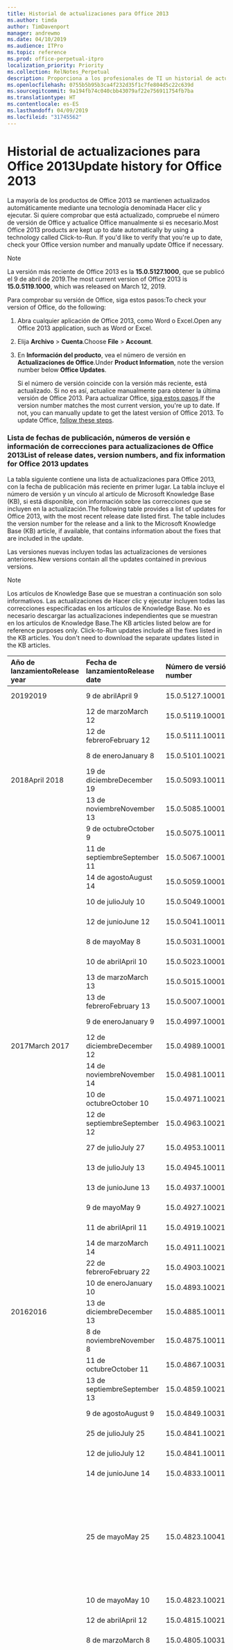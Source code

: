 ```yaml
---
title: Historial de actualizaciones para Office 2013
ms.author: timda
author: TimDavenport
manager: andrewmo
ms.date: 04/10/2019
ms.audience: ITPro
ms.topic: reference
ms.prod: office-perpetual-itpro
localization_priority: Priority
ms.collection: RelNotes_Perpetual
description: Proporciona a los profesionales de TI un historial de actualizaciones para las versiones perpetuas de Office 2013 que usan Hacer clic y ejecutar.
ms.openlocfilehash: 0755b5b95b3ca4f232d35f1c7fe804d5c22c639d
ms.sourcegitcommit: 9a194fb74c040cbb43079af22e756911754fb7ba
ms.translationtype: HT
ms.contentlocale: es-ES
ms.lasthandoff: 04/09/2019
ms.locfileid: "31745562"
---
```

# <a name="update-history-for-office-2013"></a><span data-ttu-id="251d1-103">Historial de actualizaciones para Office 2013</span><span class="sxs-lookup"><span data-stu-id="251d1-103">Update history for Office 2013</span></span>

<span data-ttu-id="251d1-p101">La mayoría de los productos de Office 2013 se mantienen actualizados automáticamente mediante una tecnología denominada Hacer clic y ejecutar. Si quiere comprobar que está actualizado, compruebe el número de versión de Office y actualice Office manualmente si es necesario.</span><span class="sxs-lookup"><span data-stu-id="251d1-p101">Most Office 2013 products are kept up to date automatically by using a technology called Click-to-Run. If you'd like to verify that you're up to date, check your Office version number and manually update Office if necessary.</span></span>
  
> [!NOTE]
> <span data-ttu-id="251d1-106">La versión más reciente de Office 2013 es la **15.0.5127.1000**, que se publicó el 9 de abril de 2019.</span><span class="sxs-lookup"><span data-stu-id="251d1-106">The most current version of Office 2013 is **15.0.5119.1000**, which was released on March 12, 2019.</span></span> 
  
<span data-ttu-id="251d1-107">Para comprobar su versión de Office, siga estos pasos:</span><span class="sxs-lookup"><span data-stu-id="251d1-107">To check your version of Office, do the following:</span></span>
  
1. <span data-ttu-id="251d1-108">Abra cualquier aplicación de Office 2013, como Word o Excel.</span><span class="sxs-lookup"><span data-stu-id="251d1-108">Open any Office 2013 application, such as Word or Excel.</span></span>
    
2. <span data-ttu-id="251d1-109">Elija **Archivo** > **Cuenta**.</span><span class="sxs-lookup"><span data-stu-id="251d1-109">Choose **File** > **Account**.</span></span>
    
3. <span data-ttu-id="251d1-110">En **Información del producto**, vea el número de versión en **Actualizaciones de Office**.</span><span class="sxs-lookup"><span data-stu-id="251d1-110">Under **Product Information**, note the version number below **Office Updates**.</span></span>
    
    <span data-ttu-id="251d1-p102">Si el número de versión coincide con la versión más reciente, está actualizado. Si no es así, actualice manualmente para obtener la última versión de Office 2013. Para actualizar Office, [siga estos pasos](https://support.office.com/article/2ab296f3-7f03-43a2-8e50-46de917611c5#ID0EAABAAA=Office_2013).</span><span class="sxs-lookup"><span data-stu-id="251d1-p102">If the version number matches the most current version, you're up to date. If not, you can manually update to get the latest version of Office 2013. To update Office, [follow these steps](https://support.office.com/article/2ab296f3-7f03-43a2-8e50-46de917611c5#ID0EAABAAA=Office_2013).</span></span>
    
### <a name="list-of-release-dates-version-numbers-and-fix-information-for-office-2013-updates"></a><span data-ttu-id="251d1-114">Lista de fechas de publicación, números de versión e información de correcciones para actualizaciones de Office 2013</span><span class="sxs-lookup"><span data-stu-id="251d1-114">List of release dates, version numbers, and fix information for Office 2013 updates</span></span>

<span data-ttu-id="251d1-p103">La tabla siguiente contiene una lista de actualizaciones para Office 2013, con la fecha de publicación más reciente en primer lugar. La tabla incluye el número de versión y un vínculo al artículo de Microsoft Knowledge Base (KB), si está disponible, con información sobre las correcciones que se incluyen en la actualización.</span><span class="sxs-lookup"><span data-stu-id="251d1-p103">The following table provides a list of updates for Office 2013, with the most recent release date listed first. The table includes the version number for the release and a link to the Microsoft Knowledge Base (KB) article, if available, that contains information about the fixes that are included in the update.</span></span>
  
<span data-ttu-id="251d1-117">Las versiones nuevas incluyen todas las actualizaciones de versiones anteriores.</span><span class="sxs-lookup"><span data-stu-id="251d1-117">New versions contain all the updates contained in previous versions.</span></span>

> [!NOTE]
> <span data-ttu-id="251d1-p104">Los artículos de Knowledge Base que se muestran a continuación son solo informativos. Las actualizaciones de Hacer clic y ejecutar incluyen todas las correcciones especificadas en los artículos de Knowledge Base. No es necesario descargar las actualizaciones independientes que se muestran en los artículos de Knowledge Base.</span><span class="sxs-lookup"><span data-stu-id="251d1-p104">The KB articles listed below are for reference purposes only. Click-to-Run updates include all the fixes listed in the KB articles. You don't need to download the separate updates listed in the KB articles.</span></span>

  
|**<span data-ttu-id="251d1-121">Año de lanzamiento</span><span class="sxs-lookup"><span data-stu-id="251d1-121">Release year</span></span>**|**<span data-ttu-id="251d1-122">Fecha de lanzamiento</span><span class="sxs-lookup"><span data-stu-id="251d1-122">Release date</span></span>**|**<span data-ttu-id="251d1-123">Número de versión</span><span class="sxs-lookup"><span data-stu-id="251d1-123">Version number</span></span>**|**<span data-ttu-id="251d1-124">Más información</span><span class="sxs-lookup"><span data-stu-id="251d1-124">More information</span></span>**|
|:-----|:-----|:-----|:-----|
|<span data-ttu-id="251d1-125">2019</span><span class="sxs-lookup"><span data-stu-id="251d1-125">2019</span></span>|<span data-ttu-id="251d1-126">9 de abril</span><span class="sxs-lookup"><span data-stu-id="251d1-126">April 9</span></span>   |<span data-ttu-id="251d1-127">15.0.5127.1000</span><span class="sxs-lookup"><span data-stu-id="251d1-127">15.0.5127.1000</span></span>   |[<span data-ttu-id="251d1-128">KB 4495300</span><span class="sxs-lookup"><span data-stu-id="251d1-128">KB 4495300</span></span>](https://support.microsoft.com/en-us/help/4495300)  |
||<span data-ttu-id="251d1-129">12 de marzo</span><span class="sxs-lookup"><span data-stu-id="251d1-129">March 12</span></span>   |<span data-ttu-id="251d1-130">15.0.5119.1000</span><span class="sxs-lookup"><span data-stu-id="251d1-130">15.0.5119.1000</span></span>   |[<span data-ttu-id="251d1-131">KB 4491754</span><span class="sxs-lookup"><span data-stu-id="251d1-131">KB 4491754</span></span>](https://support.microsoft.com/en-us/help/4491754)  |
||<span data-ttu-id="251d1-132">12 de febrero</span><span class="sxs-lookup"><span data-stu-id="251d1-132">February 12</span></span>   |<span data-ttu-id="251d1-133">15.0.5111.1001</span><span class="sxs-lookup"><span data-stu-id="251d1-133">15.0.5111.1001</span></span>   |[<span data-ttu-id="251d1-134">KB 4488446</span><span class="sxs-lookup"><span data-stu-id="251d1-134">KB 4488446</span></span>](https://support.microsoft.com/en-us/help/4488446)  |
||<span data-ttu-id="251d1-135">8 de enero</span><span class="sxs-lookup"><span data-stu-id="251d1-135">January 8</span></span>   |<span data-ttu-id="251d1-136">15.0.5101.1002</span><span class="sxs-lookup"><span data-stu-id="251d1-136">15.0.5101.1002</span></span>   |[<span data-ttu-id="251d1-137">KB 4484800</span><span class="sxs-lookup"><span data-stu-id="251d1-137">KB 4484800</span></span>](https://support.microsoft.com/en-us/help/4484800)  |
|<span data-ttu-id="251d1-138">2018</span><span class="sxs-lookup"><span data-stu-id="251d1-138">April 2018</span></span>|<span data-ttu-id="251d1-139">19 de diciembre</span><span class="sxs-lookup"><span data-stu-id="251d1-139">December 19</span></span>   |<span data-ttu-id="251d1-140">15.0.5093.1001</span><span class="sxs-lookup"><span data-stu-id="251d1-140">15.0.5093.1001</span></span>   |[<span data-ttu-id="251d1-141">KB 4477615</span><span class="sxs-lookup"><span data-stu-id="251d1-141">KB 4477615</span></span>](https://support.microsoft.com/en-us/help/4477615)  |
||<span data-ttu-id="251d1-142">13 de noviembre</span><span class="sxs-lookup"><span data-stu-id="251d1-142">November 13</span></span>   |<span data-ttu-id="251d1-143">15.0.5085.1000</span><span class="sxs-lookup"><span data-stu-id="251d1-143">15.0.5085.1000</span></span>   |[<span data-ttu-id="251d1-144">KB 4469617</span><span class="sxs-lookup"><span data-stu-id="251d1-144">KB 4469617</span></span>](https://support.microsoft.com/en-us/help/4469617)  |
||<span data-ttu-id="251d1-145">9 de octubre</span><span class="sxs-lookup"><span data-stu-id="251d1-145">October 9</span></span>   |<span data-ttu-id="251d1-146">15.0.5075.1001</span><span class="sxs-lookup"><span data-stu-id="251d1-146">15.0.5075.1001</span></span>   |[<span data-ttu-id="251d1-147">KB 4464656</span><span class="sxs-lookup"><span data-stu-id="251d1-147">KB 4464656</span></span>](https://support.microsoft.com/en-us/help/4464656)  |
| |<span data-ttu-id="251d1-148">11 de septiembre</span><span class="sxs-lookup"><span data-stu-id="251d1-148">September 11</span></span>   |<span data-ttu-id="251d1-149">15.0.5067.1000</span><span class="sxs-lookup"><span data-stu-id="251d1-149">15.0.5067.1000</span></span>   |[<span data-ttu-id="251d1-150">KB 4459402</span><span class="sxs-lookup"><span data-stu-id="251d1-150">KB 4459402</span></span>](https://support.microsoft.com/en-us/help/4459402)  |
||<span data-ttu-id="251d1-151">14 de agosto</span><span class="sxs-lookup"><span data-stu-id="251d1-151">August 14</span></span>   |<span data-ttu-id="251d1-152">15.0.5059.1000</span><span class="sxs-lookup"><span data-stu-id="251d1-152">15.0.5059.1000</span></span>   |[<span data-ttu-id="251d1-153">KB 4346823</span><span class="sxs-lookup"><span data-stu-id="251d1-153">KB 4346823</span></span>](https://support.microsoft.com/en-us/help/4346823)  |
||<span data-ttu-id="251d1-154">10 de julio</span><span class="sxs-lookup"><span data-stu-id="251d1-154">July 10</span></span>   |<span data-ttu-id="251d1-155">15.0.5049.1000</span><span class="sxs-lookup"><span data-stu-id="251d1-155">15.0.5049.1000</span></span>   |[<span data-ttu-id="251d1-156">KB 4340798</span><span class="sxs-lookup"><span data-stu-id="251d1-156">KB 4340798</span></span>](https://support.microsoft.com/en-us/help/4340798)  |
||<span data-ttu-id="251d1-157">12 de junio</span><span class="sxs-lookup"><span data-stu-id="251d1-157">June 12</span></span>   |<span data-ttu-id="251d1-158">15.0.5041.1001</span><span class="sxs-lookup"><span data-stu-id="251d1-158">15.0.5041.1001</span></span>   |[<span data-ttu-id="251d1-159">KB 4299875</span><span class="sxs-lookup"><span data-stu-id="251d1-159">KB 4299875</span></span>](https://support.microsoft.com/en-us/help/4299875)  |
||<span data-ttu-id="251d1-160">8 de mayo</span><span class="sxs-lookup"><span data-stu-id="251d1-160">May 8</span></span>   |<span data-ttu-id="251d1-161">15.0.5031.1000</span><span class="sxs-lookup"><span data-stu-id="251d1-161">15.0.5031.1000</span></span>   |[<span data-ttu-id="251d1-162">KB 4133083</span><span class="sxs-lookup"><span data-stu-id="251d1-162">KB 4133083</span></span>](https://support.microsoft.com/en-us/help/4133083)  |
||<span data-ttu-id="251d1-163">10 de abril</span><span class="sxs-lookup"><span data-stu-id="251d1-163">April 10</span></span>   |<span data-ttu-id="251d1-164">15.0.5023.1000</span><span class="sxs-lookup"><span data-stu-id="251d1-164">15.0.5023.1000</span></span>   |[<span data-ttu-id="251d1-165">KB 4098622</span><span class="sxs-lookup"><span data-stu-id="251d1-165">KB 4098622</span></span>](https://support.microsoft.com/en-us/help/4098622)  |
||<span data-ttu-id="251d1-166">13 de marzo</span><span class="sxs-lookup"><span data-stu-id="251d1-166">March 13</span></span>   |<span data-ttu-id="251d1-167">15.0.5015.1000</span><span class="sxs-lookup"><span data-stu-id="251d1-167">15.0.5015.1000</span></span>   |[<span data-ttu-id="251d1-168">KB 4090988</span><span class="sxs-lookup"><span data-stu-id="251d1-168">KB 4090988</span></span>](https://support.microsoft.com/en-us/help/4090988)  |
||<span data-ttu-id="251d1-169">13 de febrero</span><span class="sxs-lookup"><span data-stu-id="251d1-169">February 13</span></span>   |<span data-ttu-id="251d1-170">15.0.5007.1000</span><span class="sxs-lookup"><span data-stu-id="251d1-170">15.0.5007.1000</span></span>   |[<span data-ttu-id="251d1-171">KB 4077965</span><span class="sxs-lookup"><span data-stu-id="251d1-171">KB 4077965</span></span>](https://support.microsoft.com/help/4077965)  |
||<span data-ttu-id="251d1-172">9 de enero</span><span class="sxs-lookup"><span data-stu-id="251d1-172">January 9</span></span>   |<span data-ttu-id="251d1-173">15.0.4997.1000</span><span class="sxs-lookup"><span data-stu-id="251d1-173">15.0.4997.1000</span></span>   |[<span data-ttu-id="251d1-174">KB 4058103</span><span class="sxs-lookup"><span data-stu-id="251d1-174">KB 4058103</span></span>](https://support.microsoft.com/help/4058103)  |
|<span data-ttu-id="251d1-175">2017</span><span class="sxs-lookup"><span data-stu-id="251d1-175">March 2017</span></span>   |<span data-ttu-id="251d1-176">12 de diciembre</span><span class="sxs-lookup"><span data-stu-id="251d1-176">December 12</span></span>   |<span data-ttu-id="251d1-177">15.0.4989.1000</span><span class="sxs-lookup"><span data-stu-id="251d1-177">15.0.4989.1000</span></span>   |[<span data-ttu-id="251d1-178">KB 4055454</span><span class="sxs-lookup"><span data-stu-id="251d1-178">KB 4055454</span></span>](https://support.microsoft.com/help/4055454)  |
||<span data-ttu-id="251d1-179">14 de noviembre</span><span class="sxs-lookup"><span data-stu-id="251d1-179">November 14</span></span>   |<span data-ttu-id="251d1-180">15.0.4981.1001</span><span class="sxs-lookup"><span data-stu-id="251d1-180">15.0.4981.1001</span></span>   |[<span data-ttu-id="251d1-181">KB 4051890</span><span class="sxs-lookup"><span data-stu-id="251d1-181">KB 4051890</span></span>](https://support.microsoft.com/help/4051890)  |
||<span data-ttu-id="251d1-182">10 de octubre</span><span class="sxs-lookup"><span data-stu-id="251d1-182">October 10</span></span>   |<span data-ttu-id="251d1-183">15.0.4971.1002</span><span class="sxs-lookup"><span data-stu-id="251d1-183">15.0.4971.1002</span></span>   |[<span data-ttu-id="251d1-184">KB 4043461</span><span class="sxs-lookup"><span data-stu-id="251d1-184">KB 4043461</span></span>](https://support.microsoft.com/help/4043461)  |
||<span data-ttu-id="251d1-185">12 de septiembre</span><span class="sxs-lookup"><span data-stu-id="251d1-185">September 12</span></span>   |<span data-ttu-id="251d1-186">15.0.4963.1002</span><span class="sxs-lookup"><span data-stu-id="251d1-186">15.0.4963.1002</span></span>   |[<span data-ttu-id="251d1-187">KB 4040279</span><span class="sxs-lookup"><span data-stu-id="251d1-187">KB 4040279</span></span>](https://support.microsoft.com/help/4040279)  |
||<span data-ttu-id="251d1-188">27 de julio</span><span class="sxs-lookup"><span data-stu-id="251d1-188">July 27</span></span>   |<span data-ttu-id="251d1-189">15.0.4953.1001</span><span class="sxs-lookup"><span data-stu-id="251d1-189">15.0.4953.1001</span></span>   |[<span data-ttu-id="251d1-190">KB 4036121</span><span class="sxs-lookup"><span data-stu-id="251d1-190">KB 4036121</span></span>](https://support.microsoft.com/help/4036121)  |
||<span data-ttu-id="251d1-191">13 de julio</span><span class="sxs-lookup"><span data-stu-id="251d1-191">July 13</span></span>   |<span data-ttu-id="251d1-192">15.0.4945.1001</span><span class="sxs-lookup"><span data-stu-id="251d1-192">15.0.4945.1001</span></span>   |[<span data-ttu-id="251d1-193">KB 4033107</span><span class="sxs-lookup"><span data-stu-id="251d1-193">KB 4033107</span></span>](https://support.microsoft.com/help/4033107)  |
||<span data-ttu-id="251d1-194">13 de junio</span><span class="sxs-lookup"><span data-stu-id="251d1-194">June 13</span></span>   |<span data-ttu-id="251d1-195">15.0.4937.1000</span><span class="sxs-lookup"><span data-stu-id="251d1-195">15.0.4937.1000</span></span>   |[<span data-ttu-id="251d1-196">KB 4023935</span><span class="sxs-lookup"><span data-stu-id="251d1-196">KB 4023935</span></span>](https://support.microsoft.com/help/4023935)  |
||<span data-ttu-id="251d1-197">9 de mayo</span><span class="sxs-lookup"><span data-stu-id="251d1-197">May 9</span></span>   |<span data-ttu-id="251d1-198">15.0.4927.1002</span><span class="sxs-lookup"><span data-stu-id="251d1-198">15.0.4927.1002</span></span>   |[<span data-ttu-id="251d1-199">KB 4020152</span><span class="sxs-lookup"><span data-stu-id="251d1-199">KB 4020152</span></span>](https://support.microsoft.com/help/4020152)  |
||<span data-ttu-id="251d1-200">11 de abril</span><span class="sxs-lookup"><span data-stu-id="251d1-200">April 11</span></span>   |<span data-ttu-id="251d1-201">15.0.4919.1002</span><span class="sxs-lookup"><span data-stu-id="251d1-201">15.0.4919.1002</span></span>   |[<span data-ttu-id="251d1-202">KB 4016803</span><span class="sxs-lookup"><span data-stu-id="251d1-202">KB 4016803</span></span>](https://support.microsoft.com/help/4016803)  |
||<span data-ttu-id="251d1-203">14 de marzo</span><span class="sxs-lookup"><span data-stu-id="251d1-203">March 14</span></span>   |<span data-ttu-id="251d1-204">15.0.4911.1002</span><span class="sxs-lookup"><span data-stu-id="251d1-204">15.0.4911.1002</span></span>   |[<span data-ttu-id="251d1-205">KB 4013886</span><span class="sxs-lookup"><span data-stu-id="251d1-205">KB 4013886</span></span>](https://support.microsoft.com/help/4013886)  |
||<span data-ttu-id="251d1-206">22 de febrero</span><span class="sxs-lookup"><span data-stu-id="251d1-206">February 22</span></span>   |<span data-ttu-id="251d1-207">15.0.4903.1002</span><span class="sxs-lookup"><span data-stu-id="251d1-207">15.0.4903.1002</span></span>   |[<span data-ttu-id="251d1-208">KB 4010765</span><span class="sxs-lookup"><span data-stu-id="251d1-208">KB 4010765</span></span>](https://support.microsoft.com/help/4010765)  |
||<span data-ttu-id="251d1-209">10 de enero</span><span class="sxs-lookup"><span data-stu-id="251d1-209">January 10</span></span>   |<span data-ttu-id="251d1-210">15.0.4893.1002</span><span class="sxs-lookup"><span data-stu-id="251d1-210">15.0.4893.1002</span></span>   |[<span data-ttu-id="251d1-211">KB 3214449</span><span class="sxs-lookup"><span data-stu-id="251d1-211">KB 3214449</span></span>](https://support.microsoft.com/en-us/kb/3214449)  |
|<span data-ttu-id="251d1-212">2016</span><span class="sxs-lookup"><span data-stu-id="251d1-212">2016</span></span>   |<span data-ttu-id="251d1-213">13 de diciembre</span><span class="sxs-lookup"><span data-stu-id="251d1-213">December 13</span></span>   |<span data-ttu-id="251d1-214">15.0.4885.1001</span><span class="sxs-lookup"><span data-stu-id="251d1-214">15.0.4885.1001</span></span>   |[<span data-ttu-id="251d1-215">KB 3208595</span><span class="sxs-lookup"><span data-stu-id="251d1-215">KB 3208595</span></span>](https://support.microsoft.com/en-us/kb/3208595)  |
||<span data-ttu-id="251d1-216">8 de noviembre</span><span class="sxs-lookup"><span data-stu-id="251d1-216">November 8</span></span>   |<span data-ttu-id="251d1-217">15.0.4875.1001</span><span class="sxs-lookup"><span data-stu-id="251d1-217">15.0.4875.1001</span></span>   |[<span data-ttu-id="251d1-218">KB 3200802</span><span class="sxs-lookup"><span data-stu-id="251d1-218">KB 3200802</span></span>](https://support.microsoft.com/kb/3200802)  |
||<span data-ttu-id="251d1-219">11 de octubre</span><span class="sxs-lookup"><span data-stu-id="251d1-219">October 11</span></span>   |<span data-ttu-id="251d1-220">15.0.4867.1003</span><span class="sxs-lookup"><span data-stu-id="251d1-220">15.0.4867.1003</span></span>   |[<span data-ttu-id="251d1-221">KB 3194160</span><span class="sxs-lookup"><span data-stu-id="251d1-221">KB 3194160</span></span>](https://support.microsoft.com/kb/3194160)  |
||<span data-ttu-id="251d1-222">13 de septiembre</span><span class="sxs-lookup"><span data-stu-id="251d1-222">September 13</span></span>   |<span data-ttu-id="251d1-223">15.0.4859.1002</span><span class="sxs-lookup"><span data-stu-id="251d1-223">15.0.4859.1002</span></span>   |[<span data-ttu-id="251d1-224">KB 3188548</span><span class="sxs-lookup"><span data-stu-id="251d1-224">KB 3188548</span></span>](https://support.microsoft.com/kb/3188548)  |
||<span data-ttu-id="251d1-225">9 de agosto</span><span class="sxs-lookup"><span data-stu-id="251d1-225">August 9</span></span>   |<span data-ttu-id="251d1-226">15.0.4849.1003</span><span class="sxs-lookup"><span data-stu-id="251d1-226">15.0.4849.1003</span></span>   |[<span data-ttu-id="251d1-227">KB 3181038</span><span class="sxs-lookup"><span data-stu-id="251d1-227">KB 3181038</span></span>](https://support.microsoft.com/kb/3181038)  |
||<span data-ttu-id="251d1-228">25 de julio</span><span class="sxs-lookup"><span data-stu-id="251d1-228">July 25</span></span>   |<span data-ttu-id="251d1-229">15.0.4841.1002</span><span class="sxs-lookup"><span data-stu-id="251d1-229">15.0.4841.1002</span></span>   |[<span data-ttu-id="251d1-230">KB 3179661</span><span class="sxs-lookup"><span data-stu-id="251d1-230">KB 3179661</span></span>](https://support.microsoft.com/kb/3179661)  |
||<span data-ttu-id="251d1-231">12 de julio</span><span class="sxs-lookup"><span data-stu-id="251d1-231">July 12</span></span>   |<span data-ttu-id="251d1-232">15.0.4841.1001</span><span class="sxs-lookup"><span data-stu-id="251d1-232">15.0.4841.1001</span></span>   |[<span data-ttu-id="251d1-233">KB 3173835</span><span class="sxs-lookup"><span data-stu-id="251d1-233">KB 3173835</span></span>](https://support.microsoft.com/kb/3173835)  |
||<span data-ttu-id="251d1-234">14 de junio</span><span class="sxs-lookup"><span data-stu-id="251d1-234">June 14</span></span>   |<span data-ttu-id="251d1-235">15.0.4833.1001</span><span class="sxs-lookup"><span data-stu-id="251d1-235">15.0.4833.1001</span></span>   |[<span data-ttu-id="251d1-236">KB 3166910</span><span class="sxs-lookup"><span data-stu-id="251d1-236">KB 3166910</span></span>](https://support.microsoft.com/kb/3166910)  |
||<span data-ttu-id="251d1-237">25 de mayo</span><span class="sxs-lookup"><span data-stu-id="251d1-237">May 25</span></span>   |<span data-ttu-id="251d1-238">15.0.4823.1004</span><span class="sxs-lookup"><span data-stu-id="251d1-238">15.0.4823.1004</span></span>   |<span data-ttu-id="251d1-239">En esta versión se corrige un bloqueo que podía producirse durante el proceso de instalación.</span><span class="sxs-lookup"><span data-stu-id="251d1-239">This version fixes a crash that may occur during the installation process.</span></span>   |
||<span data-ttu-id="251d1-240">10 de mayo</span><span class="sxs-lookup"><span data-stu-id="251d1-240">May 10</span></span>   |<span data-ttu-id="251d1-241">15.0.4823.1002</span><span class="sxs-lookup"><span data-stu-id="251d1-241">15.0.4823.1002</span></span>   |[<span data-ttu-id="251d1-242">KB 3158453</span><span class="sxs-lookup"><span data-stu-id="251d1-242">KB 3158453</span></span>](https://support.microsoft.com/kb/3158453 )  |
||<span data-ttu-id="251d1-243">12 de abril</span><span class="sxs-lookup"><span data-stu-id="251d1-243">April 12</span></span>   |<span data-ttu-id="251d1-244">15.0.4815.1002</span><span class="sxs-lookup"><span data-stu-id="251d1-244">15.0.4815.1002</span></span>   |[<span data-ttu-id="251d1-245">KB 3150264</span><span class="sxs-lookup"><span data-stu-id="251d1-245">KB 3150264</span></span>](https://support.microsoft.com/kb/3150264)  |
||<span data-ttu-id="251d1-246">8 de marzo</span><span class="sxs-lookup"><span data-stu-id="251d1-246">March 8</span></span>   |<span data-ttu-id="251d1-247">15.0.4805.1003</span><span class="sxs-lookup"><span data-stu-id="251d1-247">15.0.4805.1003</span></span>   |[<span data-ttu-id="251d1-248">KB 3143491</span><span class="sxs-lookup"><span data-stu-id="251d1-248">KB 3143491</span></span>](https://support.microsoft.com/kb/3143491)  |
||<span data-ttu-id="251d1-249">17 de febrero</span><span class="sxs-lookup"><span data-stu-id="251d1-249">February 17</span></span>   |<span data-ttu-id="251d1-250">15.0.4797.1003</span><span class="sxs-lookup"><span data-stu-id="251d1-250">15.0.4797.1003</span></span>   |<span data-ttu-id="251d1-251">En esta versión se corrige un problema que podía producir que las aplicaciones de Office, como Word, Excel o Outlook, se bloqueasen o que se ejecutasen muy lentamente al desplazarse por la ventana o al copiar y pegar texto.</span><span class="sxs-lookup"><span data-stu-id="251d1-251">This version fixes a problem that may cause Office apps, such as Word, Excel, or Outlook to freeze or perform very slowly when you scroll the window or when you copy and paste text.</span></span>   |
||<span data-ttu-id="251d1-252">9 de febrero</span><span class="sxs-lookup"><span data-stu-id="251d1-252">February 9</span></span>   |<span data-ttu-id="251d1-253">15.0.4797.1002</span><span class="sxs-lookup"><span data-stu-id="251d1-253">15.0.4797.1002</span></span>   |[<span data-ttu-id="251d1-254">KB 3137471</span><span class="sxs-lookup"><span data-stu-id="251d1-254">KB 3137471</span></span>](https://support.microsoft.com/kb/3137471)  |
||<span data-ttu-id="251d1-255">12 de enero</span><span class="sxs-lookup"><span data-stu-id="251d1-255">January 12</span></span>   |<span data-ttu-id="251d1-256">15.0.4787.1002</span><span class="sxs-lookup"><span data-stu-id="251d1-256">15.0.4787.1002</span></span>   |[<span data-ttu-id="251d1-257">KB 3131245</span><span class="sxs-lookup"><span data-stu-id="251d1-257">KB 3131245</span></span>](https://support.microsoft.com/kb/3131245)  |
|<span data-ttu-id="251d1-258">2015</span><span class="sxs-lookup"><span data-stu-id="251d1-258">December 2015</span></span>   |<span data-ttu-id="251d1-259">8 de diciembre</span><span class="sxs-lookup"><span data-stu-id="251d1-259">December 8</span></span>   |<span data-ttu-id="251d1-260">15.0.4779.1002</span><span class="sxs-lookup"><span data-stu-id="251d1-260">15.0.4779.1002</span></span>   |[<span data-ttu-id="251d1-261">KB 3121650</span><span class="sxs-lookup"><span data-stu-id="251d1-261">KB 3121650</span></span>](https://support.microsoft.com/kb/3121650)  |
||<span data-ttu-id="251d1-262">24 de noviembre</span><span class="sxs-lookup"><span data-stu-id="251d1-262">November 24</span></span>   |<span data-ttu-id="251d1-263">15.0.4771.1004</span><span class="sxs-lookup"><span data-stu-id="251d1-263">15.0.4771.1004</span></span>   |<span data-ttu-id="251d1-264">En esta versión se corrige un bloqueo de Outlook.</span><span class="sxs-lookup"><span data-stu-id="251d1-264">This version fixes an Outlook crash.</span></span>   |
||<span data-ttu-id="251d1-265">10 de noviembre</span><span class="sxs-lookup"><span data-stu-id="251d1-265">November 10</span></span>   |<span data-ttu-id="251d1-266">15.0.4771.1003</span><span class="sxs-lookup"><span data-stu-id="251d1-266">15.0.4771.1003</span></span>   |[<span data-ttu-id="251d1-267">KB 3108456</span><span class="sxs-lookup"><span data-stu-id="251d1-267">KB 3108456</span></span>](https://support.microsoft.com/kb/3108456)  |
||<span data-ttu-id="251d1-268">13 de octubre</span><span class="sxs-lookup"><span data-stu-id="251d1-268">October 13</span></span>   |<span data-ttu-id="251d1-269">15.0.4763.1003</span><span class="sxs-lookup"><span data-stu-id="251d1-269">15.0.4763.1003</span></span>   |[<span data-ttu-id="251d1-270">KB 3099951</span><span class="sxs-lookup"><span data-stu-id="251d1-270">KB 3099951</span></span>](https://support.microsoft.com/kb/3099951)  |
||<span data-ttu-id="251d1-271">8 de septiembre</span><span class="sxs-lookup"><span data-stu-id="251d1-271">September 8</span></span>   |<span data-ttu-id="251d1-272">15.0.4753.1003</span><span class="sxs-lookup"><span data-stu-id="251d1-272">15.0.4753.1003</span></span>   |[<span data-ttu-id="251d1-273">KB 3092181</span><span class="sxs-lookup"><span data-stu-id="251d1-273">KB 3092181</span></span>](https://support.microsoft.com/kb/3092181)  |
||<span data-ttu-id="251d1-274">11 de agosto</span><span class="sxs-lookup"><span data-stu-id="251d1-274">August 11</span></span>   |<span data-ttu-id="251d1-275">15.0.4745.1002</span><span class="sxs-lookup"><span data-stu-id="251d1-275">15.0.4745.1002</span></span>   |[<span data-ttu-id="251d1-276">KB 3083805</span><span class="sxs-lookup"><span data-stu-id="251d1-276">KB 3083805</span></span>](https://support.microsoft.com/kb/3083805)  |
||<span data-ttu-id="251d1-277">14 de julio</span><span class="sxs-lookup"><span data-stu-id="251d1-277">July 14</span></span>   |<span data-ttu-id="251d1-278">15.0.4737.1003</span><span class="sxs-lookup"><span data-stu-id="251d1-278">15.0.4737.1003</span></span>   |[<span data-ttu-id="251d1-279">KB 3077012</span><span class="sxs-lookup"><span data-stu-id="251d1-279">KB 3077012</span></span>](https://support.microsoft.com/kb/3077012)  |
||<span data-ttu-id="251d1-280">9 de junio</span><span class="sxs-lookup"><span data-stu-id="251d1-280">June 9</span></span>   |<span data-ttu-id="251d1-281">15.0.4727.1003</span><span class="sxs-lookup"><span data-stu-id="251d1-281">15.0.4727.1003</span></span>   |[<span data-ttu-id="251d1-282">KB 3068507</span><span class="sxs-lookup"><span data-stu-id="251d1-282">KB 3068507</span></span>](https://support.microsoft.com/kb/3068507)  |
||<span data-ttu-id="251d1-283">12 de mayo</span><span class="sxs-lookup"><span data-stu-id="251d1-283">May 12</span></span>   |<span data-ttu-id="251d1-284">15.0.4719.1002</span><span class="sxs-lookup"><span data-stu-id="251d1-284">15.0.4719.1002</span></span>   |[<span data-ttu-id="251d1-285">KB 3061974</span><span class="sxs-lookup"><span data-stu-id="251d1-285">KB 3061974</span></span>](https://support.microsoft.com/kb/3061974)  |
||<span data-ttu-id="251d1-286">14 de abril</span><span class="sxs-lookup"><span data-stu-id="251d1-286">April 14</span></span>   |<span data-ttu-id="251d1-287">15.0.4711.1003</span><span class="sxs-lookup"><span data-stu-id="251d1-287">15.0.4711.1003</span></span>   |[<span data-ttu-id="251d1-288">KB 3050766</span><span class="sxs-lookup"><span data-stu-id="251d1-288">KB 3050766</span></span>](https://support.microsoft.com/kb/3050766)  |
||<span data-ttu-id="251d1-289">10 de marzo</span><span class="sxs-lookup"><span data-stu-id="251d1-289">March 10</span></span>   |<span data-ttu-id="251d1-290">15.0.4701.1002</span><span class="sxs-lookup"><span data-stu-id="251d1-290">15.0.4701.1002</span></span>   |[<span data-ttu-id="251d1-291">KB 3040794</span><span class="sxs-lookup"><span data-stu-id="251d1-291">KB 3040794</span></span>](https://support.microsoft.com/kb/3040794)  |
||<span data-ttu-id="251d1-292">10 de febrero</span><span class="sxs-lookup"><span data-stu-id="251d1-292">February 10</span></span>   |<span data-ttu-id="251d1-293">15.0.4693.1002</span><span class="sxs-lookup"><span data-stu-id="251d1-293">15.0.4693.1002</span></span>   |[<span data-ttu-id="251d1-294">KB 3032763</span><span class="sxs-lookup"><span data-stu-id="251d1-294">KB 3032763</span></span>](https://support.microsoft.com/kb/3032763)  |
|<span data-ttu-id="251d1-295">2014</span><span class="sxs-lookup"><span data-stu-id="251d1-295">April 2014</span></span>   |<span data-ttu-id="251d1-296">9 de diciembre</span><span class="sxs-lookup"><span data-stu-id="251d1-296">December 9</span></span>   |<span data-ttu-id="251d1-297">15.0.4675.1002</span><span class="sxs-lookup"><span data-stu-id="251d1-297">15.0.4675.1002</span></span>   |[<span data-ttu-id="251d1-298">KB 3020812</span><span class="sxs-lookup"><span data-stu-id="251d1-298">KB 3020812</span></span>](https://support.microsoft.com/kb/3020812)  |
||<span data-ttu-id="251d1-299">11 de noviembre</span><span class="sxs-lookup"><span data-stu-id="251d1-299">November 11</span></span>   |<span data-ttu-id="251d1-300">15.0.4667.1002</span><span class="sxs-lookup"><span data-stu-id="251d1-300">15.0.4667.1002</span></span>   |[<span data-ttu-id="251d1-301">KB 3012392</span><span class="sxs-lookup"><span data-stu-id="251d1-301">KB 3012392</span></span>](https://support.microsoft.com/kb/3012392)  |
||<span data-ttu-id="251d1-302">14 de octubre</span><span class="sxs-lookup"><span data-stu-id="251d1-302">October 14</span></span>   |<span data-ttu-id="251d1-303">15.0.4659.1001</span><span class="sxs-lookup"><span data-stu-id="251d1-303">15.0.4659.1001</span></span>   |[<span data-ttu-id="251d1-304">KB 3003800</span><span class="sxs-lookup"><span data-stu-id="251d1-304">KB 3003800</span></span>](https://support.microsoft.com/kb/3003800)  |
||<span data-ttu-id="251d1-305">16 de septiembre</span><span class="sxs-lookup"><span data-stu-id="251d1-305">September 16</span></span>   |<span data-ttu-id="251d1-306">15.0.4649.1003</span><span class="sxs-lookup"><span data-stu-id="251d1-306">15.0.4649.1003</span></span>   |[<span data-ttu-id="251d1-307">KB 2889931</span><span class="sxs-lookup"><span data-stu-id="251d1-307">KB 2889931</span></span>](https://support.microsoft.com/kb/2889931)  |
||<span data-ttu-id="251d1-308">9 de septiembre</span><span class="sxs-lookup"><span data-stu-id="251d1-308">September 9</span></span>   |<span data-ttu-id="251d1-309">15.0.4649.1001</span><span class="sxs-lookup"><span data-stu-id="251d1-309">15.0.4649.1001</span></span>   |[<span data-ttu-id="251d1-310">KB 2995902</span><span class="sxs-lookup"><span data-stu-id="251d1-310">KB 2995902</span></span>](https://support.microsoft.com/kb/2995902)  |
||<span data-ttu-id="251d1-311">12 de agosto</span><span class="sxs-lookup"><span data-stu-id="251d1-311">August 12</span></span>   |<span data-ttu-id="251d1-312">15.0.4641.1003</span><span class="sxs-lookup"><span data-stu-id="251d1-312">15.0.4641.1003</span></span>   |[<span data-ttu-id="251d1-313">KB 2989071</span><span class="sxs-lookup"><span data-stu-id="251d1-313">KB 2989071</span></span>](https://support.microsoft.com/kb/2989071)  |
||<span data-ttu-id="251d1-314">24 de julio</span><span class="sxs-lookup"><span data-stu-id="251d1-314">July 24</span></span>   |<span data-ttu-id="251d1-315">15.0.4631.1004</span><span class="sxs-lookup"><span data-stu-id="251d1-315">15.0.4631.1004</span></span>   |[<span data-ttu-id="251d1-316">KB 2989605</span><span class="sxs-lookup"><span data-stu-id="251d1-316">KB 2989605</span></span>](https://support.microsoft.com/kb/2989605)  |
||<span data-ttu-id="251d1-317">8 de julio</span><span class="sxs-lookup"><span data-stu-id="251d1-317">July 8</span></span>   |<span data-ttu-id="251d1-318">15.0.4631.1002</span><span class="sxs-lookup"><span data-stu-id="251d1-318">15.0.4631.1002</span></span>   |[<span data-ttu-id="251d1-319">KB 2980001</span><span class="sxs-lookup"><span data-stu-id="251d1-319">KB 2980001</span></span>](https://support.microsoft.com/kb/2980001)  |
||<span data-ttu-id="251d1-320">10 de junio</span><span class="sxs-lookup"><span data-stu-id="251d1-320">June 10</span></span>   |<span data-ttu-id="251d1-321">15.0.4623.1003</span><span class="sxs-lookup"><span data-stu-id="251d1-321">15.0.4623.1003</span></span>   |[<span data-ttu-id="251d1-322">KB 2971668</span><span class="sxs-lookup"><span data-stu-id="251d1-322">KB 2971668</span></span>](https://support.microsoft.com/kb/2971668)  |
||<span data-ttu-id="251d1-323">22 de mayo</span><span class="sxs-lookup"><span data-stu-id="251d1-323">May 22</span></span>   |<span data-ttu-id="251d1-324">15.0.4615.1002</span><span class="sxs-lookup"><span data-stu-id="251d1-324">15.0.4615.1002</span></span>   |<span data-ttu-id="251d1-325">En esta versión se corrigen errores de activación.</span><span class="sxs-lookup"><span data-stu-id="251d1-325">This version fixes activation errors.</span></span>   |
||<span data-ttu-id="251d1-326">13 de mayo</span><span class="sxs-lookup"><span data-stu-id="251d1-326">May 13</span></span>   |<span data-ttu-id="251d1-327">15.0.4615.1001</span><span class="sxs-lookup"><span data-stu-id="251d1-327">15.0.4615.1001</span></span>   |[<span data-ttu-id="251d1-328">KB 2964042</span><span class="sxs-lookup"><span data-stu-id="251d1-328">KB 2964042</span></span>](https://support.microsoft.com/kb/2964042)  |
||<span data-ttu-id="251d1-329">8 de abril</span><span class="sxs-lookup"><span data-stu-id="251d1-329">April 8</span></span>   |<span data-ttu-id="251d1-330">15.0.4605.1003</span><span class="sxs-lookup"><span data-stu-id="251d1-330">15.0.4605.1003</span></span>   |[<span data-ttu-id="251d1-331">KB 2955382</span><span class="sxs-lookup"><span data-stu-id="251d1-331">KB 2955382</span></span>](https://support.microsoft.com/kb/2955382)  |
||<span data-ttu-id="251d1-332">11 de marzo</span><span class="sxs-lookup"><span data-stu-id="251d1-332">March 11</span></span>   |<span data-ttu-id="251d1-333">15.0.4569.1508</span><span class="sxs-lookup"><span data-stu-id="251d1-333">15.0.4569.1508</span></span>   |[<span data-ttu-id="251d1-334">KB 2937335</span><span class="sxs-lookup"><span data-stu-id="251d1-334">KB 2937335</span></span>](https://support.microsoft.com/kb/2937335)  |
||<span data-ttu-id="251d1-335">25 de febrero</span><span class="sxs-lookup"><span data-stu-id="251d1-335">February 25</span></span>   |<span data-ttu-id="251d1-336">15.0.4569.1507</span><span class="sxs-lookup"><span data-stu-id="251d1-336">15.0.4569.1507</span></span>   |<span data-ttu-id="251d1-337">[KB 2817430](https://support.microsoft.com/kb/2817430) (Service Pack 1)</span><span class="sxs-lookup"><span data-stu-id="251d1-337">[KB 2817430](https://support.microsoft.com/kb/2817430) (Service Pack 1)</span></span>   |
||<span data-ttu-id="251d1-338">14 de enero</span><span class="sxs-lookup"><span data-stu-id="251d1-338">January 14</span></span>   |<span data-ttu-id="251d1-339">15.0.4551.1512</span><span class="sxs-lookup"><span data-stu-id="251d1-339">15.0.4551.1512</span></span>   |[<span data-ttu-id="251d1-340">KB 2923177</span><span class="sxs-lookup"><span data-stu-id="251d1-340">KB 2923177</span></span>](https://support.microsoft.com/kb/2923177)  |
|<span data-ttu-id="251d1-341">2013</span><span class="sxs-lookup"><span data-stu-id="251d1-341">2013</span></span>   |<span data-ttu-id="251d1-342">10 de diciembre</span><span class="sxs-lookup"><span data-stu-id="251d1-342">December 10</span></span>   |<span data-ttu-id="251d1-343">15.0.4551.1011</span><span class="sxs-lookup"><span data-stu-id="251d1-343">15.0.4551.1011</span></span>   |[<span data-ttu-id="251d1-344">KB 2916204</span><span class="sxs-lookup"><span data-stu-id="251d1-344">KB 2916204</span></span>](https://support.microsoft.com/kb/2916204)  |
||<span data-ttu-id="251d1-345">12 noviembre</span><span class="sxs-lookup"><span data-stu-id="251d1-345">November 12</span></span>   |<span data-ttu-id="251d1-346">15.0.4551.1005</span><span class="sxs-lookup"><span data-stu-id="251d1-346">15.0.4551.1005</span></span>   |[<span data-ttu-id="251d1-347">KB 2908105</span><span class="sxs-lookup"><span data-stu-id="251d1-347">KB 2908105</span></span>](https://support.microsoft.com/kb/2908105)  |
||<span data-ttu-id="251d1-348">8 de octubre</span><span class="sxs-lookup"><span data-stu-id="251d1-348">October 8</span></span>   |<span data-ttu-id="251d1-349">15.0.4535.1511</span><span class="sxs-lookup"><span data-stu-id="251d1-349">15.0.4535.1511</span></span>   |[<span data-ttu-id="251d1-350">KB 2892139</span><span class="sxs-lookup"><span data-stu-id="251d1-350">KB 2892139</span></span>](https://support.microsoft.com/kb/2892139)  |
||<span data-ttu-id="251d1-351">10 de septiembre</span><span class="sxs-lookup"><span data-stu-id="251d1-351">September 10</span></span>   |<span data-ttu-id="251d1-352">15.0.4535.1004</span><span class="sxs-lookup"><span data-stu-id="251d1-352">15.0.4535.1004</span></span>   |[<span data-ttu-id="251d1-353">KB 2884129</span><span class="sxs-lookup"><span data-stu-id="251d1-353">KB 2884129</span></span>](https://support.microsoft.com/kb/2884129)  |
||<span data-ttu-id="251d1-354">13 de agosto</span><span class="sxs-lookup"><span data-stu-id="251d1-354">August 13</span></span>   |<span data-ttu-id="251d1-355">15.0.4517.1509</span><span class="sxs-lookup"><span data-stu-id="251d1-355">15.0.4517.1509</span></span>   |[<span data-ttu-id="251d1-356">KB 2876211</span><span class="sxs-lookup"><span data-stu-id="251d1-356">KB 2876211</span></span>](https://support.microsoft.com/kb/2876211)  |
||<span data-ttu-id="251d1-357">9 de julio</span><span class="sxs-lookup"><span data-stu-id="251d1-357">July 9</span></span>   |<span data-ttu-id="251d1-358">15.0.4517.1005</span><span class="sxs-lookup"><span data-stu-id="251d1-358">15.0.4517.1005</span></span>   |[<span data-ttu-id="251d1-359">KB 2867767</span><span class="sxs-lookup"><span data-stu-id="251d1-359">KB 2867767</span></span>](https://support.microsoft.com/kb/2867767)  |
||<span data-ttu-id="251d1-360">11 de junio</span><span class="sxs-lookup"><span data-stu-id="251d1-360">June 11</span></span>   |<span data-ttu-id="251d1-361">15.0.4505.1510</span><span class="sxs-lookup"><span data-stu-id="251d1-361">15.0.4505.1510</span></span>   |[<span data-ttu-id="251d1-362">KB 2860010</span><span class="sxs-lookup"><span data-stu-id="251d1-362">KB 2860010</span></span>](https://support.microsoft.com/kb/2860010)  |
||<span data-ttu-id="251d1-363">14 de mayo</span><span class="sxs-lookup"><span data-stu-id="251d1-363">May 14</span></span>   |<span data-ttu-id="251d1-364">15.0.4505.1006</span><span class="sxs-lookup"><span data-stu-id="251d1-364">15.0.4505.1006</span></span>   |[<span data-ttu-id="251d1-365">KB 2847265</span><span class="sxs-lookup"><span data-stu-id="251d1-365">KB 2847265</span></span>](https://support.microsoft.com/kb/2847265)  |
||<span data-ttu-id="251d1-366">9 de abril</span><span class="sxs-lookup"><span data-stu-id="251d1-366">April 9</span></span>   |<span data-ttu-id="251d1-367">15.0.4481.1510</span><span class="sxs-lookup"><span data-stu-id="251d1-367">15.0.4481.1510</span></span>   |[<span data-ttu-id="251d1-368">KB 2833132</span><span class="sxs-lookup"><span data-stu-id="251d1-368">KB 2833132</span></span>](https://support.microsoft.com/kb/2833132)  |
   

  

